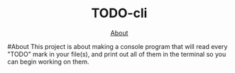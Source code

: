 <h1 align="center">
  <br>
  TODO-cli
  <br>
</h1>

<p align="center">
  <a href="#about">About</a>
</p>

#About
This project is about making a console program that will read every "TODO" mark in your file(s), and print out all of them in the terminal so you can begin working on them.
